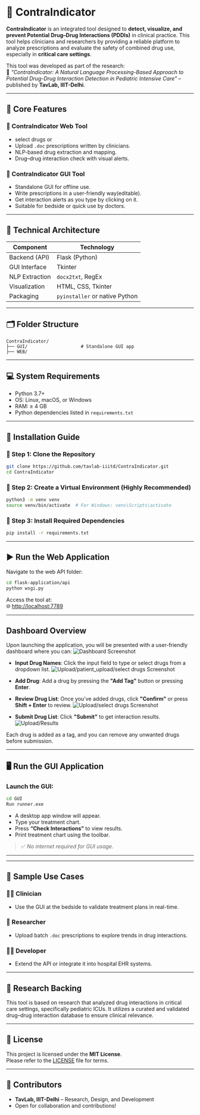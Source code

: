 # 🚨 **ContraIndicator**

**ContraIndicator** is an integrated tool designed to **detect, visualize, and prevent Potential Drug–Drug Interactions (PDDIs)** in clinical practice. This tool helps clinicians and researchers by providing a reliable platform to analyze prescriptions and evaluate the safety of combined drug use, especially in **critical care settings**.

This tool was developed as part of the research:  
📄 *"ContraIndicator: A Natural Language Processing-Based Approach to Potential Drug-Drug Interaction Detection in Pediatric Intensive Care"* – published by **TavLab, IIIT-Delhi**.

---

## 🌟 **Core Features**

### 🔹 ContraIndicator Web Tool
- select drugs
   or 
- Upload `.doc` prescriptions written by clinicians.
- NLP-based drug extraction and mapping.
- Drug–drug interaction check with visual alerts.


### 🔹 ContraIndicator GUI Tool
- Standalone GUI for offline use.
- Write prescriptions in a user-friendly way(editable).
- Get interaction alerts as you type by clicking on it.
- Suitable for bedside or quick use by doctors.

---

## 🧠 **Technical Architecture**

| Component      | Technology        |
|----------------|------------------|
| Backend (API)  | Flask (Python)    |
| GUI Interface  | Tkinter           |
| NLP Extraction | `docx2txt`, RegEx |
| Visualization  | HTML, CSS, Tkinter |
| Packaging      | `pyinstaller` or native Python |

---

## 🗂️ Folder Structure

```
ContraIndicator/       
├── GUI/                    # Standalone GUI app
├── WEB/
```

---

## 💻 System Requirements

- Python 3.7+
- OS: Linux, macOS, or Windows
- RAM: ≥ 4 GB
- Python dependencies listed in `requirements.txt`

---

## 🧩 Installation Guide

### 🔸 Step 1: Clone the Repository

```bash
git clone https://github.com/tavlab-iiitd/ContraIndicator.git
cd ContraIndicator
```

### 🔸 Step 2: Create a Virtual Environment (Highly Recommended)

```bash
python3 -m venv venv
source venv/bin/activate  # For Windows: venv\Scripts\activate
```

### 🔸 Step 3: Install Required Dependencies

```bash
pip install -r requirements.txt
```

---

## ▶️ Run the Web Application

Navigate to the web API folder:

```bash
cd flask-application/api
python wsgi.py
```

Access the tool at:  
🌐 [http://localhost:7789](http://localhost:7789)

---



## **Dashboard Overview**

Upon launching the application, you will be presented with a user-friendly dashboard where you can:
![Dashboard Screenshot](images/welcome_ss.png)

- **Input Drug Names**: Click the input field to type or select drugs from a dropdown list.
![Upload/patient_upload/select drugs Screenshot](images/patients_upload.png)

- **Add Drug**: Add a drug by pressing the **"Add Tag"** button or pressing **Enter**.
- **Review Drug List**: Once you’ve added drugs, click **"Confirm"** or press **Shift + Enter** to review.
![Upload/select drugs Screenshot](images/upload_drugs.png)

- **Submit Drug List**: Click **"Submit"** to get interaction results.
![Upload/Results](images/results_ss.png)

Each drug is added as a tag, and you can remove any unwanted drugs before submission.


---

## 🖥️ Run the GUI Application

### Launch the GUI:
```bash
cd GUI
Run runner.exe
```

- A desktop app window will appear.
- Type  your treatment chart.
- Press **“Check Interactions”** to view results.
- Print treatment chart using the toolbar.

> ✅ *No internet required for GUI usage.*

---


---

## 🧪 Sample Use Cases

### 👩‍⚕️ Clinician
- Use the GUI at the bedside to validate treatment plans in real-time.

### 🧬 Researcher
- Upload batch `.doc` prescriptions to explore trends in drug interactions.

### 🧑‍💻 Developer
- Extend the API or integrate it into hospital EHR systems.

---

## 🔬 Research Backing

This tool is based on research that analyzed drug interactions in critical care settings, specifically pediatric ICUs. It utilizes a curated and validated drug–drug interaction database to ensure clinical relevance.

---

## 📄 License

This project is licensed under the **MIT License**.  
Please refer to the [LICENSE](LICENSE) file for terms.

---

## 👥 Contributors

- **TavLab, IIIT-Delhi** – Research, Design, and Development  
- Open for collaboration and contributions!

